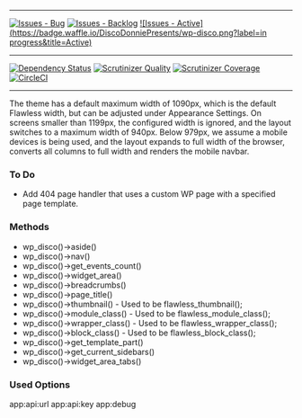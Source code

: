 * * *
[![Issues - Bug](https://badge.waffle.io/DiscoDonniePresents/wp-disco.png?label=bug&title=Bugs)](http://waffle.io/discodonniepresents/wp-disco)
[![Issues - Backlog](https://badge.waffle.io/DiscoDonniePresents/wp-disco.png?label=backlog&title=Backlog)](http://waffle.io/discodonniepresents/wp-disco/)
[![Issues - Active](https://badge.waffle.io/DiscoDonniePresents/wp-disco.png?label=in progress&title=Active)](http://waffle.io/discodonniepresents/wp-disco/)
* * *
[![Dependency Status](https://gemnasium.com/f56b4e969b951926d6f5cb1a1e85d579.svg)](https://gemnasium.com/DiscoDonniePresents/wp-disco)
[![Scrutinizer Quality](http://img.shields.io/scrutinizer/g/discodonniepresents/wp-disco.svg)](https://scrutinizer-ci.com/g/discodonniepresents/wp-disco)
[![Scrutinizer Coverage](http://img.shields.io/scrutinizer/coverage/g/discodonniepresents/wp-disco.svg)](https://scrutinizer-ci.com/g/discodonniepresents/wp-disco)
[![CircleCI](https://circleci.com/gh/DiscoDonniePresents/wp-disco.png?circle-token=dc5268ed8b79870f45b64fad741e68418a847bba)](https://circleci.com/gh/DiscoDonniePresents/wp-disco)
* * *

The theme has a default maximum width of 1090px, which is the default Flawless width, but can be adjusted under Appearance Settings.
On screens smaller than 1199px, the configured width is ignored, and the layout switches to a maximum width of 940px.
Below 979px, we assume a mobile devices is being used, and the layout expands to full width of the browser, converts all columns to full width and renders the mobile navbar.

### To Do
* Add 404 page handler that uses a custom WP page with a specified page template.

### Methods
* wp_disco()->aside()
* wp_disco()->nav()
* wp_disco()->get_events_count()
* wp_disco()->widget_area()
* wp_disco()->breadcrumbs()
* wp_disco()->page_title()
* wp_disco()->thumbnail() - Used to be flawless_thumbnail();
* wp_disco()->module_class() - Used to be flawless_module_class();
* wp_disco()->wrapper_class() - Used to be flawless_wrapper_class();
* wp_disco()->block_class() - Used to be flawless_block_class();
* wp_disco()->get_template_part()
* wp_disco()->get_current_sidebars()
* wp_disco()->widget_area_tabs()

### Used Options
app:api:url
app:api:key
app:debug
